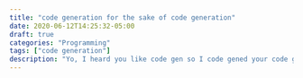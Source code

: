 ```yaml
---
title: "code generation for the sake of code generation"
date: 2020-06-12T14:25:32-05:00
draft: true
categories: "Programming"
tags: ["code generation"]
description: "Yo, I heard you like code gen so I code gened your code gen"
---
```


